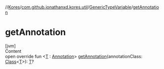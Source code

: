 //[Kores](../../index.md)/[com.github.jonathanxd.kores.util](../index.md)/[GenericTypeVariable](index.md)/[getAnnotation](get-annotation.md)



# getAnnotation  
[jvm]  
Content  
open override fun <[T](get-annotation.md) : [Annotation](https://kotlinlang.org/api/latest/jvm/stdlib/kotlin/-annotation/index.html)> [getAnnotation](get-annotation.md)(annotationClass: [Class](https://docs.oracle.com/javase/8/docs/api/java/lang/Class.html)<[T](get-annotation.md)>): [T](get-annotation.md)?  



